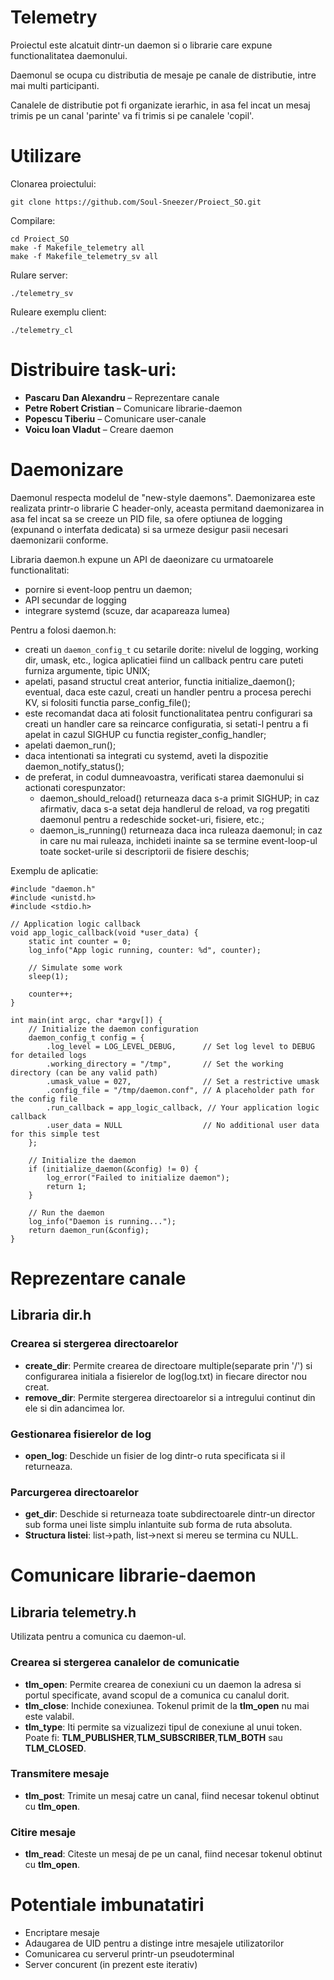 # Telemetry
Proiectul este alcatuit dintr-un daemon si o librarie care expune functionalitatea daemonului.

Daemonul se ocupa cu distributia de mesaje pe canale de distributie, intre mai multi participanti.

Canalele de distributie pot fi organizate ierarhic, in asa fel incat un mesaj trimis pe un canal 'parinte' va fi trimis si pe canalele 'copil'.

# Utilizare
Clonarea proiectului:
```
git clone https://github.com/Soul-Sneezer/Proiect_SO.git
```
Compilare:
```
cd Proiect_SO
make -f Makefile_telemetry all
make -f Makefile_telemetry_sv all
```
Rulare server:
```
./telemetry_sv
```
Ruleare exemplu client:
```
./telemetry_cl
```

# Distribuire task-uri:
* **Pascaru Dan Alexandru** – Reprezentare canale
* **Petre Robert Cristian** – Comunicare librarie-daemon
* **Popescu Tiberiu** – Comunicare user-canale
* **Voicu Ioan Vladut** – Creare daemon

# Daemonizare
Daemonul respecta modelul de "new-style daemons". Daemonizarea este realizata printr-o librarie C header-only, aceasta permitand daemonizarea in asa fel incat sa se creeze un PID file, sa ofere optiunea de logging (expunand o interfata dedicata) si sa urmeze desigur pasii necesari daemonizarii conforme.

Libraria daemon.h expune un API de daeonizare cu urmatoarele functionalitati:
- pornire si event-loop pentru un daemon;
- API secundar de logging
- integrare systemd (scuze, dar acapareaza lumea)

Pentru a folosi daemon.h:

- creati un `daemon_config_t` cu setarile dorite: nivelul de logging, working dir, umask, etc., logica aplicatiei fiind un callback pentru care puteti furniza argumente, tipic UNIX;
- apelati, pasand structul creat anterior, functia initialize_daemon(); eventual, daca este cazul, creati un handler pentru a procesa perechi KV, si folositi functia parse_config_file();
- este recomandat daca ati folosit functionalitatea pentru configurari sa creati un handler care sa reincarce configuratia, si setati-l pentru a fi apelat in cazul SIGHUP cu functia register_config_handler;
- apelati daemon_run();
- daca intentionati sa integrati cu systemd, aveti la dispozitie daemon_notify_status();
- de preferat, in codul dumneavoastra, verificati starea daemonului si actionati corespunzator:
  - daemon_should_reload() returneaza daca s-a primit SIGHUP; in caz afirmativ, daca s-a setat deja handlerul de reload, va rog pregatiti daemonul pentru a redeschide socket-uri, fisiere, etc.;
  - daemon_is_running() returneaza daca inca ruleaza daemonul; in caz in care nu mai ruleaza, inchideti inainte sa se termine event-loop-ul toate socket-urile si descriptorii de fisiere deschis;

Exemplu de aplicatie:
```
#include "daemon.h"
#include <unistd.h>
#include <stdio.h>

// Application logic callback
void app_logic_callback(void *user_data) {
    static int counter = 0;
    log_info("App logic running, counter: %d", counter);
    
    // Simulate some work
    sleep(1);
    
    counter++;
}

int main(int argc, char *argv[]) {
    // Initialize the daemon configuration
    daemon_config_t config = {
        .log_level = LOG_LEVEL_DEBUG,      // Set log level to DEBUG for detailed logs
        .working_directory = "/tmp",       // Set the working directory (can be any valid path)
        .umask_value = 027,                // Set a restrictive umask
        .config_file = "/tmp/daemon.conf", // A placeholder path for the config file
        .run_callback = app_logic_callback, // Your application logic callback
        .user_data = NULL                  // No additional user data for this simple test
    };

    // Initialize the daemon
    if (initialize_daemon(&config) != 0) {
        log_error("Failed to initialize daemon");
        return 1;
    }

    // Run the daemon
    log_info("Daemon is running...");
    return daemon_run(&config);
}

```

# Reprezentare canale

## Libraria dir.h
### Crearea si stergerea directoarelor
- **create_dir**: Permite crearea de directoare multiple(separate prin '/') si configurarea initiala a fisierelor de log(log.txt) in fiecare director nou creat.
- **remove_dir**: Permite stergerea directoarelor si a intregului continut din ele si din adancimea lor.

### Gestionarea fisierelor de log
- **open_log**: Deschide un fisier de log dintr-o ruta specificata si il returneaza.

### Parcurgerea directoarelor
- **get_dir**: Deschide si returneaza toate subdirectoarele dintr-un director sub forma unei liste simplu inlantuite sub forma de ruta absoluta.
- **Structura listei**: list->path, list->next si mereu se termina cu NULL.

# Comunicare librarie-daemon
## Libraria telemetry.h
Utilizata pentru a comunica cu daemon-ul.
### Crearea si stergerea canalelor de comunicatie
- **tlm_open**: Permite crearea de conexiuni cu un daemon la adresa si portul specificate, avand scopul de a comunica cu canalul dorit.
- **tlm_close**: Inchide conexiunea. Tokenul primit de la **tlm_open** nu mai este valabil.
- **tlm_type**: Iti permite sa vizualizezi tipul de conexiune al unui token. Poate fi: **TLM_PUBLISHER**,**TLM_SUBSCRIBER**,**TLM_BOTH** sau **TLM_CLOSED**.
### Transmitere mesaje
- **tlm_post**: Trimite un mesaj catre un canal, fiind necesar tokenul obtinut cu **tlm_open**.
### Citire mesaje
- **tlm_read**: Citeste un mesaj de pe un canal, fiind necesar tokenul obtinut cu **tlm_open**.

# Potentiale imbunatatiri
* Encriptare mesaje
* Adaugarea de UID pentru a distinge intre mesajele utilizatorilor
* Comunicarea cu serverul printr-un pseudoterminal
* Server concurent (in prezent este iterativ)

